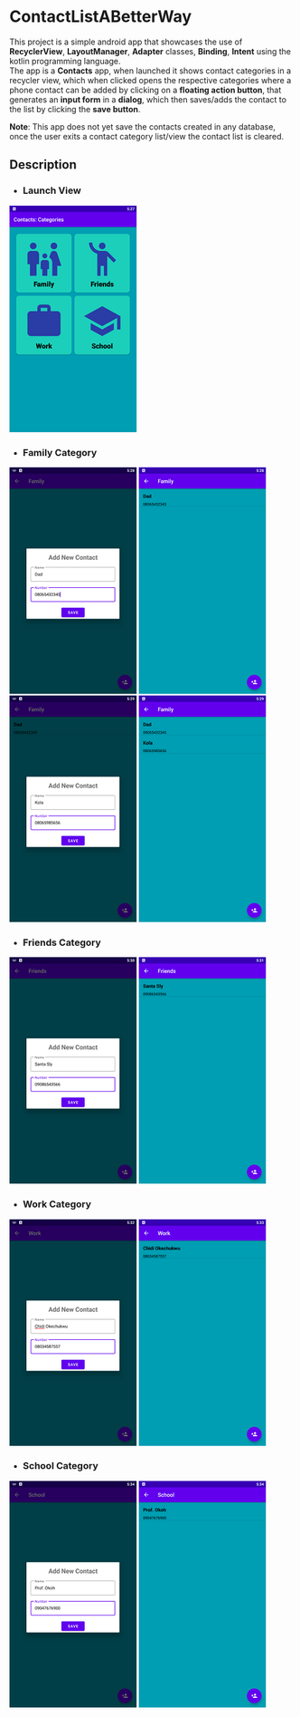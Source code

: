 # ContactListABetterWay

This project is a simple android app that showcases the use of __RecyclerView__, __LayoutManager__, __Adapter__ classes, __Binding__, __Intent__ using the kotlin programming language.  
The app is a __Contacts__ app, when launched it shows contact categories in a recycler view, which when clicked opens the respective categories where a phone contact can be added
by clicking on a __floating action button__, that generates an __input form__ in a __dialog__, which then saves/adds the contact to the list by clicking the __save button__.  

__Note__: This app does not yet save the contacts created in any database, once the user exits a contact category list/view the contact list is cleared.

## Description

- ### Launch View

![Alt](/ContactListApp_demo/contact-categories.png "Launch View")

- ### Family Category

![Alt](/ContactListApp_demo/fam-cat-empty-dialoglaunched-with-input.png "Family category empty list, dialog launched and form filled view")
![Alt](/ContactListApp_demo/fam-cat-input_saved.png "Family category saved new contact view")
![Alt](/ContactListApp_demo/fam-cat-not_empty-dialoglaunched-with-input.png "Family category data entry for another new contact view")
![Alt](/ContactListApp_demo/fam-cat-input_saved1.png "Family category second new contact saved view")

- ### Friends Category

![Alt](/ContactListApp_demo/friends-cat-empty-dialoglaunched-with-input.png "Friends category empty list, dialog launched and form filled view")  ![Alt](/ContactListApp_demo/friends-cat-input_saved.png "Friends category saved new contact view")

- ### Work Category

![Alt](/ContactListApp_demo/work-cat-empty-dialoglaunched-with-input.png "Work category empty list, dialog launched and form filled view")  ![Alt](/ContactListApp_demo/work-cat-input_saved.png "Work category saved new contact view")

- ### School Category

![Alt](/ContactListApp_demo/school-cat-empty-dialoglaunched-with-input.png "School category empty list, dialog launched and form filled view")  ![Alt](/ContactListApp_demo/school-cat-input_saved.png "School category saved new contact view")
